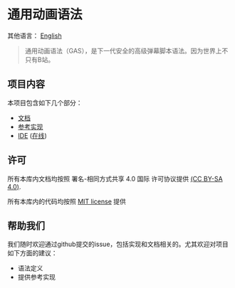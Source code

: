# 通用动画语法
其他语言： [English](README.md)
> 通用动画语法（GAS），是下一代安全的高级弹幕脚本语法。因为世界上不只有B站。

## 项目内容
本项目包含如下几个部分：
- [文档](docs/)
- [参考实现](src/)
- [IDE](ide/) ([在线](https://opendanmakucommunity.github.io/gas/ide/))

## 许可
所有本库内文档均按照 署名-相同方式共享 4.0 国际 许可协议提供
[(CC BY-SA 4.0)](https://creativecommons.org/licenses/by-sa/4.0/).

所有本库内的代码均按照 [MIT license](https://opensource.org/licenses/MIT) 提供

## 帮助我们
我们随时欢迎通过github提交的issue，包括实现和文档相关的。尤其欢迎对项目如下方面的建议：

- 语法定义
- 提供参考实现
